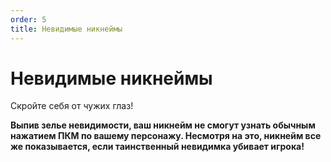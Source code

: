 ```yaml
---
order: 5
title: Невидимые никнеймы
---
```


# Невидимые никнеймы
Скройте себя от чужих глаз!

**Выпив зелье невидимости, ваш никнейм не смогут узнать обычным нажатием ПКМ по вашему персонажу.
Несмотря на это, никнейм все же показывается, если таинственный невидимка убивает игрока!**